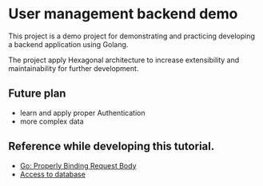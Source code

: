 # User management backend demo

This project is a demo project for demonstrating and practicing developing a backend application using Golang.

The project apply Hexagonal architecture to increase extensibility and maintainability for further development.

## Future plan

- learn and apply proper Authentication
- more complex data

## Reference while developing this tutorial.

- [Go: Properly Binding Request Body ](https://www.alexedwards.net/blog/how-to-properly-parse-a-json-request-body)
- [Access to database](https://www.alexedwards.net/blog/introduction-to-using-sql-databases-in-go)